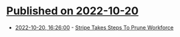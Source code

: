 # [Published on 2022-10-20](index.md)

* [2022-10-20, 16:26:00](https://tech.slashdot.org/story/22/10/20/1626209/stripe-takes-steps-to-prune-workforce?utm_source=rss1.0mainlinkanon&utm_medium=feed) - [Stripe Takes Steps To Prune Workforce](https://tech.slashdot.org/story/22/10/20/1626209/stripe-takes-steps-to-prune-workforce?utm_source=rss1.0mainlinkanon&utm_medium=feed)
